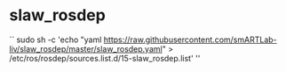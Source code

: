 # slaw_rosdep

``
sudo sh -c 'echo "yaml https://raw.githubusercontent.com/smARTLab-liv/slaw_rosdep/master/slaw_rosdep.yaml" > /etc/ros/rosdep/sources.list.d/15-slaw_rosdep.list' 
''
